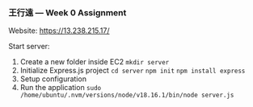 ### 王行遠 — Week 0 Assignment 

Website: https://13.238.215.17/

Start server:
1. Create a new folder inside EC2
` mkdir server `
2. Initialize Express.js project
` cd server `
` npm init `
` npm install express `
3. Setup configuration
4. Run the application
` sudo /home/ubuntu/.nvm/versions/node/v18.16.1/bin/node server.js ` 